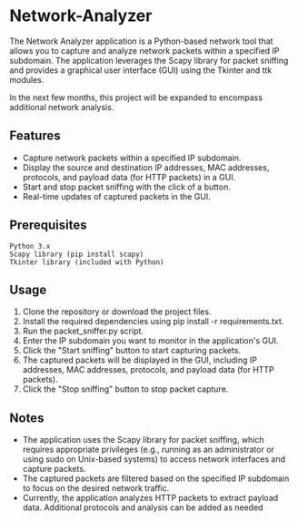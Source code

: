 # Network-Analyzer

The Network Analyzer application is a Python-based network tool that allows you to capture and analyze network packets within a specified IP subdomain. The application leverages the Scapy library for packet sniffing and provides a graphical user interface (GUI) using the Tkinter and ttk modules.

In the next few months, this project will be expanded to encompass additional network analysis.

## Features
- Capture network packets within a specified IP subdomain.
- Display the source and destination IP addresses, MAC addresses, protocols, and payload data (for HTTP packets) in a GUI.
- Start and stop packet sniffing with the click of a button.
- Real-time updates of captured packets in the GUI.

## Prerequisites

    Python 3.x
    Scapy library (pip install scapy)
    Tkinter library (included with Python)

## Usage
1. Clone the repository or download the project files.
2. Install the required dependencies using pip install -r requirements.txt.
3. Run the packet_sniffer.py script.
4. Enter the IP subdomain you want to monitor in the application's GUI.
5. Click the "Start sniffing" button to start capturing packets.
6. The captured packets will be displayed in the GUI, including IP addresses, MAC addresses, protocols, and payload data (for HTTP packets).
7. Click the "Stop sniffing" button to stop packet capture.

## Notes
- The application uses the Scapy library for packet sniffing, which requires appropriate privileges (e.g., running as an administrator or using sudo on Unix-based systems) to access network interfaces and capture packets.
- The captured packets are filtered based on the specified IP subdomain to focus on the desired network traffic.
- Currently, the application analyzes HTTP packets to extract payload data. Additional protocols and analysis can be added as needed


